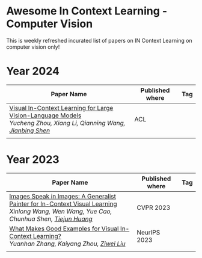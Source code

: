 # Awesome In Context Learning - Computer Vision
This is weekly refreshed incurated list of papers on IN Context Learning on computer vision only!
# Year 2024
| Paper Name    | Published where | Tag |
| -------- | ------- | ------|
|[Visual In-Context Learning for Large Vision-Language Models](https://arxiv.org/abs/2402.11574)<br>*Yucheng Zhou, Xiang Li, Qianning Wang, [Jianbing Shen](https://scholar.google.com/citations?hl=en&user=_Q3NTToAAAAJ)*|ACL||
|     |     ||
# Year 2023
| Paper Name    | Published where | Tag |
| -------- | ------- | ------|
|[Images Speak in Images: A Generalist Painter for In-Context Visual Learning](https://openaccess.thecvf.com/content/CVPR2023/html/Wang_Images_Speak_in_Images_A_Generalist_Painter_for_In-Context_Visual_CVPR_2023_paper.html)<br> *Xinlong Wang, Wen Wang, Yue Cao, Chunhua Shen, [Tiejun Huang](https://scholar.google.com/citations?hl=en&user=knvEK4AAAAAJ&view_op=list_works&sortby=pubdate)*  | CVPR 2023    ||
|[What Makes Good Examples for Visual In-Context Learning?](https://proceedings.neurips.cc/paper_files/paper/2023/hash/398ae57ed4fda79d0781c65c926d667b-Abstract-Conference.html) <br>*Yuanhan Zhang, Kaiyang Zhou, [Ziwei Liu](https://scholar.google.com/citations?hl=en&user=lc45xlcAAAAJ&view_op=list_works&sortby=pubdate)* | NeurIPS 2023    ||
|     |     ||
